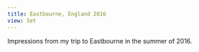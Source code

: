 ```yaml
---
title: Eastbourne, England 2016
view: Set
---
```


Impressions from my trip to Eastbourne in the summer of 2016.
